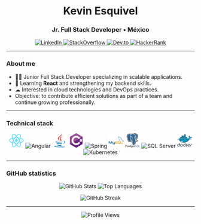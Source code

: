 <h1 align="center">Kevin Esquivel</h1>
<h3 align="center">Jr. Full Stack Developer • México</h3>

<p align="center">
  <a href="https://linkedin.com/in/esquivelhernandez/" target="_blank">
    <img src="https://img.shields.io/badge/LinkedIn-0e76a8?style=for-the-badge&logo=linkedin&logoColor=white" alt="LinkedIn" />
  </a>
  <a href="https://stackoverflow.com/users/25282727/" target="_blank">
    <img src="https://img.shields.io/badge/StackOverflow-F48024?style=for-the-badge&logo=stackoverflow&logoColor=white" alt="StackOverflow" />
  </a>
  <a href="https://dev.to/kevin_esquivel/" target="_blank">
    <img src="https://img.shields.io/badge/Dev.to-0A0A0A?style=for-the-badge&logo=dev.to&logoColor=white" alt="Dev.to" />
  </a>
  <a href="https://www.hackerrank.com/dev_kevinesquiv1/" target="_blank">
    <img src="https://img.shields.io/badge/HackerRank-2EC866?style=for-the-badge&logo=hackerrank&logoColor=white" alt="HackerRank" />
  </a>
</p>

---

###  About me
- 👨‍💻 Junior Full Stack Developer specializing in scalable applications.
- 🌱 Learning **React** and strengthening my backend skills.
- ☁ Interested in cloud technologies and DevOps practices.
- Objective: to contribute efficient solutions as part of a team and continue growing professionally.

---

###  Technical stack
<p align="center">
  <img src="https://raw.githubusercontent.com/devicons/devicon/master/icons/react/react-original.svg" alt="React" width="40" height="40"/>
  <img src="https://angular.io/assets/images/logos/angular/angular.svg" alt="Angular" width="40" height="40"/>
  <img src="https://raw.githubusercontent.com/devicons/devicon/master/icons/java/java-original.svg" alt="Java" width="40" height="40"/>
  <img src="https://raw.githubusercontent.com/devicons/devicon/master/icons/csharp/csharp-original.svg" alt="C#" width="40" height="40"/>
  <img src="https://www.vectorlogo.zone/logos/springio/springio-icon.svg" alt="Spring" width="40" height="40"/>
  <img src="https://raw.githubusercontent.com/devicons/devicon/master/icons/mysql/mysql-original-wordmark.svg" alt="MySQL" width="40" height="40"/>
  <img src="https://raw.githubusercontent.com/devicons/devicon/master/icons/postgresql/postgresql-original-wordmark.svg" alt="PostgreSQL" width="40" height="40"/>
  <img src="https://www.svgrepo.com/show/303229/microsoft-sql-server-logo.svg" alt="SQL Server" width="40" height="40"/>
  <img src="https://raw.githubusercontent.com/devicons/devicon/master/icons/docker/docker-original-wordmark.svg" alt="Docker" width="40" height="40"/>
  <img src="https://www.vectorlogo.zone/logos/kubernetes/kubernetes-icon.svg" alt="Kubernetes" width="40" height="40"/>
</p>

---

###  GitHub statistics
<p align="center">
  <img src="https://github-readme-stats.vercel.app/api?username=kevin-esq&show_icons=true&theme=onedark" alt="GitHub Stats" height="165"/>
  <img src="https://github-readme-stats.vercel.app/api/top-langs/?username=kevin-esq&layout=compact&theme=onedark" alt="Top Languages" height="165"/>
</p>
<p align="center">
  <img src="https://github-readme-streak-stats.herokuapp.com/?user=kevin-esq&theme=onedark" alt="GitHub Streak" />
</p>

---

<div align="center">
  <img src="https://komarev.com/ghpvc/?username=kevin-esq&label=Profile%20views&color=0e75b6&style=flat" alt="Profile Views" />
</div>
